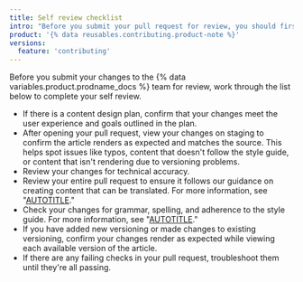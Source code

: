 ```yaml
---
title: Self review checklist
intro: "Before you submit your pull request for review, you should first review it yourself."
product: '{% data reusables.contributing.product-note %}'
versions:
  feature: 'contributing'
---
```


Before you submit your changes to the {% data variables.product.prodname_docs %} team for review, work through the list below to complete your self review.

- If there is a content design plan, confirm that your changes meet the user experience and goals outlined in the plan.
- After opening your pull request, view your changes on staging to confirm the article renders as expected and matches the source. This helps spot issues like typos, content that doesn't follow the style guide, or content that isn't rendering due to versioning problems.
- Review your changes for technical accuracy.
- Review your entire pull request to ensure it follows our guidance on creating content that can be translated. For more information, see "[AUTOTITLE](/contributing/writing-for-github-docs/writing-content-to-be-translated)."
- Check your changes for grammar, spelling, and adherence to the style guide. For more information, see "[AUTOTITLE](/contributing/writing-for-github-docs/style-guide)."
- If you have added new versioning or made changes to existing versioning, confirm your changes render as expected while viewing each available version of the article.
- If there are any failing checks in your pull request, troubleshoot them until they're all passing.
